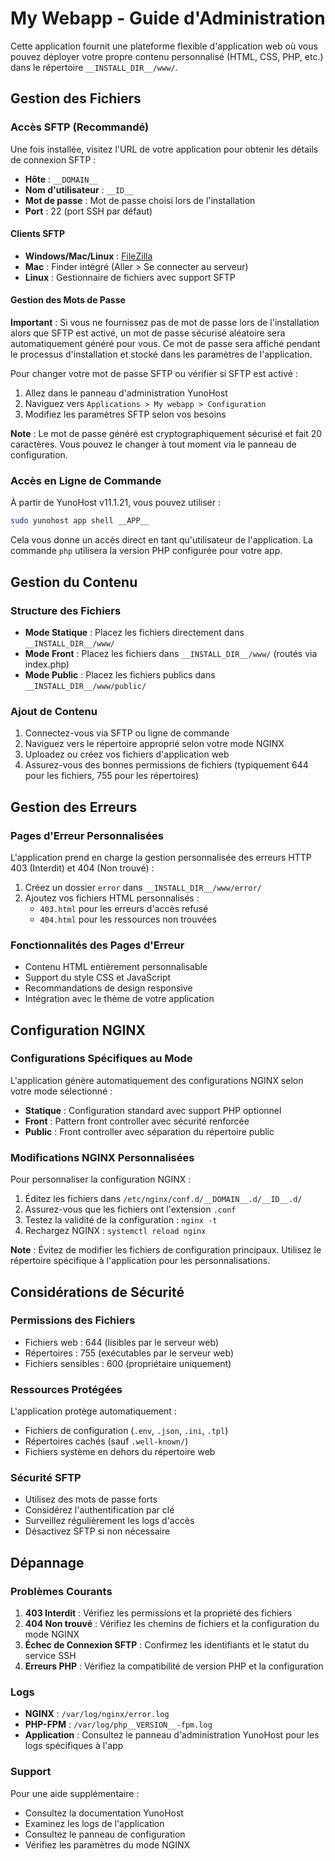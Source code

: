# My Webapp - Guide d'Administration

Cette application fournit une plateforme flexible d'application web où vous pouvez déployer votre propre contenu personnalisé (HTML, CSS, PHP, etc.) dans le répertoire `__INSTALL_DIR__/www/`.

## Gestion des Fichiers

### Accès SFTP (Recommandé)

Une fois installée, visitez l'URL de votre application pour obtenir les détails de connexion SFTP :

- **Hôte** : `__DOMAIN__`
- **Nom d'utilisateur** : `__ID__`
- **Mot de passe** : Mot de passe choisi lors de l'installation
- **Port** : 22 (port SSH par défaut)

#### Clients SFTP

- **Windows/Mac/Linux** : [FileZilla](https://filezilla-project.org/)
- **Mac** : Finder intégré (Aller > Se connecter au serveur)
- **Linux** : Gestionnaire de fichiers avec support SFTP

#### Gestion des Mots de Passe

**Important** : Si vous ne fournissez pas de mot de passe lors de l'installation alors que SFTP est activé, un mot de passe sécurisé aléatoire sera automatiquement généré pour vous. Ce mot de passe sera affiché pendant le processus d'installation et stocké dans les paramètres de l'application.

Pour changer votre mot de passe SFTP ou vérifier si SFTP est activé :
1. Allez dans le panneau d'administration YunoHost
2. Naviguez vers `Applications > My webapp > Configuration`
3. Modifiez les paramètres SFTP selon vos besoins

**Note** : Le mot de passe généré est cryptographiquement sécurisé et fait 20 caractères. Vous pouvez le changer à tout moment via le panneau de configuration.

### Accès en Ligne de Commande

À partir de YunoHost v11.1.21, vous pouvez utiliser :
```bash
sudo yunohost app shell __APP__
```

Cela vous donne un accès direct en tant qu'utilisateur de l'application. La commande `php` utilisera la version PHP configurée pour votre app.

## Gestion du Contenu

### Structure des Fichiers

- **Mode Statique** : Placez les fichiers directement dans `__INSTALL_DIR__/www/`
- **Mode Front** : Placez les fichiers dans `__INSTALL_DIR__/www/` (routés via index.php)
- **Mode Public** : Placez les fichiers publics dans `__INSTALL_DIR__/www/public/`

### Ajout de Contenu

1. Connectez-vous via SFTP ou ligne de commande
2. Naviguez vers le répertoire approprié selon votre mode NGINX
3. Uploadez ou créez vos fichiers d'application web
4. Assurez-vous des bonnes permissions de fichiers (typiquement 644 pour les fichiers, 755 pour les répertoires)

## Gestion des Erreurs

### Pages d'Erreur Personnalisées

L'application prend en charge la gestion personnalisée des erreurs HTTP 403 (Interdit) et 404 (Non trouvé) :

1. Créez un dossier `error` dans `__INSTALL_DIR__/www/error/`
2. Ajoutez vos fichiers HTML personnalisés :
   - `403.html` pour les erreurs d'accès refusé
   - `404.html` pour les ressources non trouvées

### Fonctionnalités des Pages d'Erreur

- Contenu HTML entièrement personnalisable
- Support du style CSS et JavaScript
- Recommandations de design responsive
- Intégration avec le thème de votre application

## Configuration NGINX

### Configurations Spécifiques au Mode

L'application génère automatiquement des configurations NGINX selon votre mode sélectionné :

- **Statique** : Configuration standard avec support PHP optionnel
- **Front** : Pattern front controller avec sécurité renforcée
- **Public** : Front controller avec séparation du répertoire public

### Modifications NGINX Personnalisées

Pour personnaliser la configuration NGINX :

1. Éditez les fichiers dans `/etc/nginx/conf.d/__DOMAIN__.d/__ID__.d/`
2. Assurez-vous que les fichiers ont l'extension `.conf`
3. Testez la validité de la configuration : `nginx -t`
4. Rechargez NGINX : `systemctl reload nginx`

**Note** : Évitez de modifier les fichiers de configuration principaux. Utilisez le répertoire spécifique à l'application pour les personnalisations.

## Considérations de Sécurité

### Permissions des Fichiers

- Fichiers web : 644 (lisibles par le serveur web)
- Répertoires : 755 (exécutables par le serveur web)
- Fichiers sensibles : 600 (propriétaire uniquement)

### Ressources Protégées

L'application protège automatiquement :
- Fichiers de configuration (`.env`, `.json`, `.ini`, `.tpl`)
- Répertoires cachés (sauf `.well-known/`)
- Fichiers système en dehors du répertoire web

### Sécurité SFTP

- Utilisez des mots de passe forts
- Considérez l'authentification par clé
- Surveillez régulièrement les logs d'accès
- Désactivez SFTP si non nécessaire

## Dépannage

### Problèmes Courants

1. **403 Interdit** : Vérifiez les permissions et la propriété des fichiers
2. **404 Non trouvé** : Vérifiez les chemins de fichiers et la configuration du mode NGINX
3. **Échec de Connexion SFTP** : Confirmez les identifiants et le statut du service SSH
4. **Erreurs PHP** : Vérifiez la compatibilité de version PHP et la configuration

### Logs

- **NGINX** : `/var/log/nginx/error.log`
- **PHP-FPM** : `/var/log/php__VERSION__-fpm.log`
- **Application** : Consultez le panneau d'administration YunoHost pour les logs spécifiques à l'app

### Support

Pour une aide supplémentaire :
- Consultez la documentation YunoHost
- Examinez les logs de l'application
- Consultez le panneau de configuration
- Vérifiez les paramètres du mode NGINX
